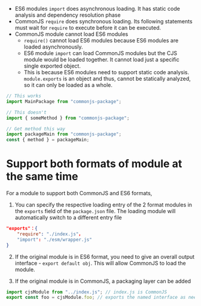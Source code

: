 - ES6 modules `import` does asynchronous loading. It has static code analysis and dependency resolution phase
- CommonJS `require` does synchronous loading. Its following statements must wait for `require` to execute before it can be executed.
- CommonJS module cannot load ES6 modules
  - `require()` cannot load ES6 modules because ES6 modules are loaded asynchronously.
  - ES6 module `import` can load CommonJS modules but the CJS module would be loaded together. It cannot load just a specific single exported object.
  - This is because ES6 modules need to support static code analysis. `module.exports` is an object and thus, cannot be statically analyzed, so it can only be loaded as a whole.

```js
// This works
import MainPackage from "commonjs-package";

// This doesn't
import { someMethod } from "commonjs-package";

// Get method this way
import packageMain from "commonjs-package";
const { method } = packageMain;
```

# Support both formats of module at the same time

For a module to support both CommonJS and ES6 formats,

1. You can specify the respective loading entry of the 2 format modules in the `exports` field of the `package.json` file. The loading module will automatically switch to a different entry file

```json
"exports"：{
    "require": "./index.js"，
    "import": "./esm/wrapper.js"
}
```

2. If the original module is in ES6 format, you need to give an overall output interface - `export default obj`. This will allow CommonJS to load the module.

3. If the original module is in CommonJS, a packaging layer can be added

```js
import cjsModule from "../index.js"; // index.js is CommonJS
export const foo = cjsModule.foo; // exports the named interface as needed
```
